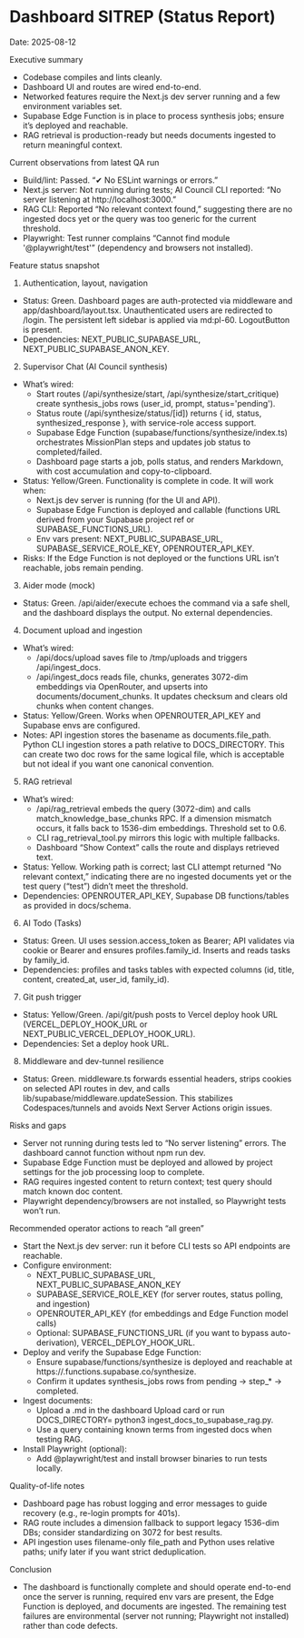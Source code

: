 # Dashboard SITREP (Status Report)

Date: 2025-08-12

Executive summary
- Codebase compiles and lints cleanly.
- Dashboard UI and routes are wired end-to-end.
- Networked features require the Next.js dev server running and a few environment variables set.
- Supabase Edge Function is in place to process synthesis jobs; ensure it’s deployed and reachable.
- RAG retrieval is production-ready but needs documents ingested to return meaningful context.

Current observations from latest QA run
- Build/lint: Passed. “✔ No ESLint warnings or errors.”
- Next.js server: Not running during tests; AI Council CLI reported: “No server listening at http://localhost:3000.”
- RAG CLI: Reported “No relevant context found,” suggesting there are no ingested docs yet or the query was too generic for the current threshold.
- Playwright: Test runner complains “Cannot find module '@playwright/test'” (dependency and browsers not installed).

Feature status snapshot

1) Authentication, layout, navigation
- Status: Green. Dashboard pages are auth-protected via middleware and app/dashboard/layout.tsx. Unauthenticated users are redirected to /login. The persistent left sidebar is applied via md:pl-60. LogoutButton is present.
- Dependencies: NEXT_PUBLIC_SUPABASE_URL, NEXT_PUBLIC_SUPABASE_ANON_KEY.

2) Supervisor Chat (AI Council synthesis)
- What’s wired:
  - Start routes (/api/synthesize/start, /api/synthesize/start_critique) create synthesis_jobs rows (user_id, prompt, status='pending').
  - Status route (/api/synthesize/status/[id]) returns { id, status, synthesized_response }, with service-role access support.
  - Supabase Edge Function (supabase/functions/synthesize/index.ts) orchestrates MissionPlan steps and updates job status to completed/failed.
  - Dashboard page starts a job, polls status, and renders Markdown, with cost accumulation and copy-to-clipboard.
- Status: Yellow/Green. Functionality is complete in code. It will work when:
  - Next.js dev server is running (for the UI and API).
  - Supabase Edge Function is deployed and callable (functions URL derived from your Supabase project ref or SUPABASE_FUNCTIONS_URL).
  - Env vars present: NEXT_PUBLIC_SUPABASE_URL, SUPABASE_SERVICE_ROLE_KEY, OPENROUTER_API_KEY.
- Risks: If the Edge Function is not deployed or the functions URL isn’t reachable, jobs remain pending.

3) Aider mode (mock)
- Status: Green. /api/aider/execute echoes the command via a safe shell, and the dashboard displays the output. No external dependencies.

4) Document upload and ingestion
- What’s wired:
  - /api/docs/upload saves file to /tmp/uploads and triggers /api/ingest_docs.
  - /api/ingest_docs reads file, chunks, generates 3072-dim embeddings via OpenRouter, and upserts into documents/document_chunks. It updates checksum and clears old chunks when content changes.
- Status: Yellow/Green. Works when OPENROUTER_API_KEY and Supabase envs are configured. 
- Notes: API ingestion stores the basename as documents.file_path. Python CLI ingestion stores a path relative to DOCS_DIRECTORY. This can create two doc rows for the same logical file, which is acceptable but not ideal if you want one canonical convention.

5) RAG retrieval
- What’s wired:
  - /api/rag_retrieval embeds the query (3072-dim) and calls match_knowledge_base_chunks RPC. If a dimension mismatch occurs, it falls back to 1536-dim embeddings. Threshold set to 0.6.
  - CLI rag_retrieval_tool.py mirrors this logic with multiple fallbacks.
  - Dashboard “Show Context” calls the route and displays retrieved text.
- Status: Yellow. Working path is correct; last CLI attempt returned “No relevant context,” indicating there are no ingested documents yet or the test query (“test”) didn’t meet the threshold.
- Dependencies: OPENROUTER_API_KEY, Supabase DB functions/tables as provided in docs/schema.

6) AI Todo (Tasks)
- Status: Green. UI uses session.access_token as Bearer; API validates via cookie or Bearer and ensures profiles.family_id. Inserts and reads tasks by family_id.
- Dependencies: profiles and tasks tables with expected columns (id, title, content, created_at, user_id, family_id).

7) Git push trigger
- Status: Yellow/Green. /api/git/push posts to Vercel deploy hook URL (VERCEL_DEPLOY_HOOK_URL or NEXT_PUBLIC_VERCEL_DEPLOY_HOOK_URL).
- Dependencies: Set a deploy hook URL.

8) Middleware and dev-tunnel resilience
- Status: Green. middleware.ts forwards essential headers, strips cookies on selected API routes in dev, and calls lib/supabase/middleware.updateSession. This stabilizes Codespaces/tunnels and avoids Next Server Actions origin issues.

Risks and gaps
- Server not running during tests led to “No server listening” errors. The dashboard cannot function without npm run dev.
- Supabase Edge Function must be deployed and allowed by project settings for the job processing loop to complete.
- RAG requires ingested content to return context; test query should match known doc content.
- Playwright dependency/browsers are not installed, so Playwright tests won’t run.

Recommended operator actions to reach “all green”
- Start the Next.js dev server: run it before CLI tests so API endpoints are reachable.
- Configure environment:
  - NEXT_PUBLIC_SUPABASE_URL, NEXT_PUBLIC_SUPABASE_ANON_KEY
  - SUPABASE_SERVICE_ROLE_KEY (for server routes, status polling, and ingestion)
  - OPENROUTER_API_KEY (for embeddings and Edge Function model calls)
  - Optional: SUPABASE_FUNCTIONS_URL (if you want to bypass auto-derivation), VERCEL_DEPLOY_HOOK_URL.
- Deploy and verify the Supabase Edge Function:
  - Ensure supabase/functions/synthesize is deployed and reachable at https://<project-ref>.functions.supabase.co/synthesize.
  - Confirm it updates synthesis_jobs rows from pending → step_* → completed.
- Ingest documents:
  - Upload a .md in the dashboard Upload card or run DOCS_DIRECTORY=<your-docs> python3 ingest_docs_to_supabase_rag.py.
  - Use a query containing known terms from ingested docs when testing RAG.
- Install Playwright (optional):
  - Add @playwright/test and install browser binaries to run tests locally.

Quality-of-life notes
- Dashboard page has robust logging and error messages to guide recovery (e.g., re-login prompts for 401s).
- RAG route includes a dimension fallback to support legacy 1536-dim DBs; consider standardizing on 3072 for best results.
- API ingestion uses filename-only file_path and Python uses relative paths; unify later if you want strict deduplication.

Conclusion
- The dashboard is functionally complete and should operate end-to-end once the server is running, required env vars are present, the Edge Function is deployed, and documents are ingested. The remaining test failures are environmental (server not running; Playwright not installed) rather than code defects.
